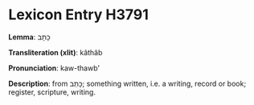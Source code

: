 # Lexicon Entry H3791

**Lemma**: כָּתָב

**Transliteration (xlit)**: kâthâb

**Pronunciation**: kaw-thawb'

**Description**:
from כָּתַב; something written, i.e. a writing, record or book; register, scripture, writing.
